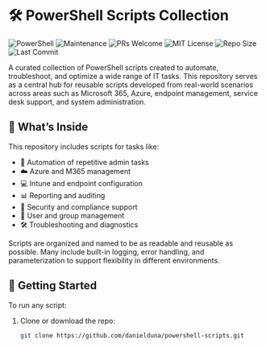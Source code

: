 # 🛠️ PowerShell Scripts Collection
![PowerShell](https://img.shields.io/badge/Built%20With-PowerShell-5391FE?logo=powershell&logoColor=white)
![Maintenance](https://img.shields.io/badge/Maintained-Yes-brightgreen)
![PRs Welcome](https://img.shields.io/badge/PRs-Welcome-blueviolet)
![MIT License](https://img.shields.io/github/license/danielduna/powershell-scripts)
![Repo Size](https://img.shields.io/github/repo-size/danielduna/powershell-scripts)
![Last Commit](https://img.shields.io/github/last-commit/danielduna/powershell-scripts)


A curated collection of PowerShell scripts created to automate, troubleshoot, and optimize a wide range of IT tasks. This repository serves as a central hub for reusable scripts developed from real-world scenarios across areas such as Microsoft 365, Azure, endpoint management, service desk support, and system administration.

## 📂 What’s Inside

This repository includes scripts for tasks like:

- 🔄 Automation of repetitive admin tasks
- ☁️ Azure and M365 management
- 💻 Intune and endpoint configuration
- 📊 Reporting and auditing
- 🔐 Security and compliance support
- 📁 User and group management
- 🛠️ Troubleshooting and diagnostics

Scripts are organized and named to be as readable and reusable as possible. Many include built-in logging, error handling, and parameterization to support flexibility in different environments.

## 🚀 Getting Started

To run any script:

1. Clone or download the repo:
   ```bash
   git clone https://github.com/danielduna/powershell-scripts.git
